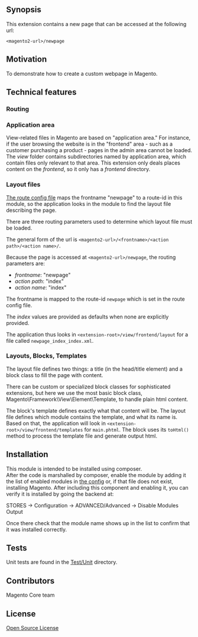 ## Synopsis

This extension contains a new page that can be accessed at the following url:

`<magento2-url>/newpage`

## Motivation

To demonstrate how to create a custom webpage in Magento.

## Technical features

### Routing

### Application area

View-related files in Magento are based on "application area." For instance, if the user browsing the website is in the 
"frontend" area - such as a customer purchasing a product - pages in the admin area cannot be loaded. The _view_ folder
contains subdirectories named by application area, which contain files only relevant to that area. This extension only
deals places content on the _frontend_, so it only has a _frontend_ directory.

### Layout files

[The route config file](etc/frontend/routes.xml) maps the frontname "newpage" to a route-id in this module, so the application looks in the module to find the layout file describing the page.
 
There are three routing parameters used to determine which layout file must be loaded. 
 
The general form of the url is `<magento2-url>/<frontname>/<action path>/<action name>/`.

Because the page is accessed at `<magento2-url>/newpage`, the routing parameters are:
  - _frontname_: "newpage"
  - _action path_: "index"
  - _action name_: "index"

The frontname is mapped to the route-id `newpage` which is set in the route config file.

The _index_ values are provided as defaults when none are explicitly provided.

The application thus looks in `<extension-root>/view/frontend/layout` for a file called `newpage_index_index.xml`.

### Layouts, Blocks, Templates

The layout file defines two things: a title (in the head/title element) and a block class to fill the page with content.

There can be custom or specialized block classes for sophisticated extensions, but here we use the most basic block 
class, Magento\Framework\View\Element\Template, to handle plain html content.
 
The block's template defines exactly what that content will be. The layout file defines which module contains the 
template, and what its name is. Based on that, the application will look in `<extension-root>/view/frontend/templates` 
for `main.phtml`. The block uses its <code>toHtml()</code> method to process the template file and generate output html.

## Installation

This module is intended to be installed using composer.  
After the code is marshalled by composer, enable the module by adding it the list of enabled modules in [the config](app/etc/config.php) or, if that file does not exist, installing Magento.
After including this component and enabling it, you can verify it is installed by going the backend at:

STORES -> Configuration -> ADVANCED/Advanced ->  Disable Modules Output

Once there check that the module name shows up in the list to confirm that it was installed correctly.

## Tests

Unit tests are found in the [Test/Unit](Test/Unit) directory.

## Contributors

Magento Core team

## License

[Open Source License](LICENSE.txt)
